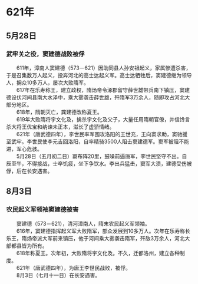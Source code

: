 # 621年
## 5月28日
### 武牢关之役，窦建德战败被俘
　　611年，漳南人窦建德（573－621）因助同县人孙安祖起义，家属惨遭杀害，于是召集数万人起义，投奔河北的高士达起义军。高士达牺牲后，窦建德继为领导人，拥众10多万人，屡次大败隋军。<br>　　617年在乐寿称王，建立政权，隋炀帝令涿郡留守薛世雄带兵南下镇压，窦建德设伏河间县南大水泽中，乘大雾袭击薛世雄，歼隋军3万余人，随即攻占河北大部分地区。<br>　　618年，隋朝灭亡，龚建德改称夏王。<br>　　619年大败隋将宇文化及，擒杀宇文化及父子，大量任用隋朝官僚，并信馋言杀大将王优宝和纳谏未正本，滋长了虚骄情绪。<br>　　621年（唐武德四年），李世民率军围攻洛阳的王世充，王向窦求助，窦驰援至武牢。李世民使李元吉回洛阳，自率精骑3500人阻击窦建德军。窦军被阻不能进，军心危骇。<br>　　5月28日（五月初二日）窦布阵20里，鼓噪前逼唐军，李世民坚守不出。自辰至午，不得接战，士卒饥疲，坐下争饮水。李出兵猛击，窦军大溃，建德受伤被俘，后在长安遇害。
## 8月3日
### 农民起义军领袖窦建德被害
　　窦建德（573－621），清河漳南人，隋末农民起义军领袖。<br>　　616年，窦建德指挥起义军大败隋军，部众发展到10多万人。次年在乐寿称长乐王，隋炀帝派大军前来镇压，他于河间乘大雾袭击隋军，歼敌3万余人，河北大部都县皆为所有。<br>　　618年称夏王。次年初，大败隋将宇文化及。不久，迁都洛州，建立各种制度。<br>　　621年（唐武德四年），为唐王李世民战败，被俘。<br>　　8月3日（七月十一日）在长安遇害。
<comment/>